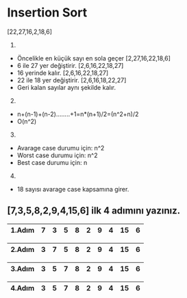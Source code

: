# Insertion Sort

[22,27,16,2,18,6]

1.
- Öncelikle en küçük sayı en sola geçer [2,27,16,22,18,6]
- 6 ile 27 yer değiştirir. [2,6,16,22,18,27]
- 16 yerinde kalır. [2,6,16,22,18,27]
- 22 ile 18 yer değiştirir. [2,6,16,18,22,27]
- Geri kalan sayılar aynı şekilde kalır.

2.
- n+(n-1)+(n-2)........+1=n*(n+1)/2=(n^2+n)/2
- O(n^2)

3.
- Avarage case durumu için: n^2
- Worst case durumu için: n^2 
- Best case durumu için: n 

4.
- 18 sayısı avarage case kapsamına girer.



## [7,3,5,8,2,9,4,15,6] ilk 4 adımını yazınız.

 |1.Adım|7|3|5|8|2|9|4|15|6|      
 |------|-|-|-|-|-|-|-|- |-|
 
 |2.Adım|3|7|5|8|2|9|4|15|6|      
 |------|-|-|-|-|-|-|-|- |-|
 
 |3.Adım|3|5|7|8|2|9|4|15|6|      
 |------|-|-|-|-|-|-|-|- |-|
 
 |4.Adım|3|5|7|8|2|9|4|15|6|      
 |------|-|-|-|-|-|-|-|- |-|




 